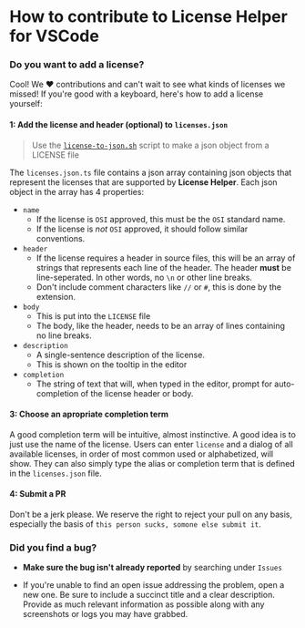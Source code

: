 # How to contribute to License Helper for VSCode

### **Do you want to add a license?**

Cool! We ♥️ contributions and can't wait to see what kinds of licenses we missed! If you're good with a keyboard, here's how to add a license yourself:

#### **1: Add the license and header (optional) to `licenses.json`**  

> Use the [`license-to-json.sh`](util/license-to-json.sh) script to make a json object from a LICENSE file

The `licenses.json.ts` file contains a json array containing json objects that represent the licenses that are supported by **License Helper**. Each json object in the array has 4 properties:  
* `name`  
    * If the license is `OSI` approved, this must be the `OSI` standard name.
    * If the license is *not* `OSI` approved, it should follow similar conventions.
* `header`
    * If the license requires a header in source files, this will be an array of strings that represents each line of the header. The header **must** be line-seperated. In other words, no `\n` or other line breaks.
    * Don't include comment characters like `//` or `#`, this is done by the extension.
* `body`
    * This is put into the `LICENSE` file
    * The body, like the header, needs to be an array of lines containing no line breaks.    
* `description`
    * A single-sentence description of the license.
    * This is shown on the tooltip in the editor
* `completion`
    * The string of text that will, when typed in the editor, prompt for auto-completion of the license header or body.

#### **3: Choose an apropriate completion term**  

A good completion term will be intuitive, almost instinctive. A good idea is to just use the name of the license. Users can enter `license` and a dialog of all available licenses, in order of most common used or alphabetized, will show. They can also simply type the alias or completion term that is defined in the `licenses.json` file.

#### **4: Submit a PR**  

Don't be a jerk please. We reserve the right to reject your pull on any basis, especially the basis of `this person sucks, somone else submit it`.

### **Did you find a bug?**

* **Make sure the bug isn't already reported** by searching under `Issues`

* If you're unable to find an open issue addressing the problem, open a new one. Be sure to include a succinct title and a clear description. Provide as much relevant information as possible along with any screenshots or logs you may have grabbed.
